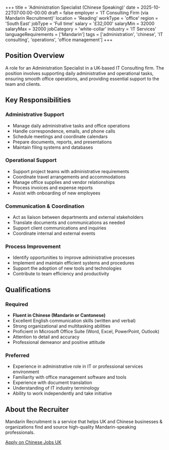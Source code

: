+++
title = 'Administration Specialist (Chinese Speaking)'
date = 2025-10-22T07:00:00-00:00
draft = false
employer = 'IT Consulting Firm (via Mandarin Recruitment)'
location = 'Reading'
workType = 'office'
region = 'South East'
jobType = 'Full time'
salary = '£32,000'
salaryMin = 32000
salaryMax = 32000
jobCategory = 'white-collar'
industry = 'IT Services'
languageRequirements = ['Mandarin']
tags = ['administration', 'chinese', 'IT consulting', 'operations', 'office management']
+++

## Position Overview

A role for an Administration Specialist in a UK-based IT Consulting firm. The position involves supporting daily administrative and operational tasks, ensuring smooth office operations, and providing essential support to the team and clients.

## Key Responsibilities

### Administrative Support
- Manage daily administrative tasks and office operations
- Handle correspondence, emails, and phone calls
- Schedule meetings and coordinate calendars
- Prepare documents, reports, and presentations
- Maintain filing systems and databases

### Operational Support
- Support project teams with administrative requirements
- Coordinate travel arrangements and accommodations
- Manage office supplies and vendor relationships
- Process invoices and expense reports
- Assist with onboarding of new employees

### Communication & Coordination
- Act as liaison between departments and external stakeholders
- Translate documents and communications as needed
- Support client communications and inquiries
- Coordinate internal and external events

### Process Improvement
- Identify opportunities to improve administrative processes
- Implement and maintain efficient systems and procedures
- Support the adoption of new tools and technologies
- Contribute to team efficiency and productivity

## Qualifications

### Required
- **Fluent in Chinese (Mandarin or Cantonese)**
- Excellent English communication skills (written and verbal)
- Strong organizational and multitasking abilities
- Proficient in Microsoft Office Suite (Word, Excel, PowerPoint, Outlook)
- Attention to detail and accuracy
- Professional demeanor and positive attitude

### Preferred
- Experience in administrative role in IT or professional services environment
- Familiarity with office management software and tools
- Experience with document translation
- Understanding of IT industry terminology
- Ability to work independently and take initiative

## About the Recruiter

Mandarin Recruitment is a service that helps UK and Chinese businesses & organizations find and source high-quality Mandarin-speaking professionals.

[Apply on Chinese Jobs UK](https://chinesejobs.uk)

